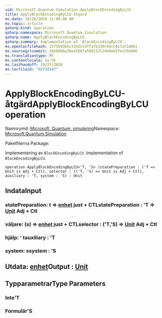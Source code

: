 ```yaml
---
uid: Microsoft.Quantum.Simulation.ApplyBlockEncodingByLCU
title: ApplyBlockEncodingByLCU-åtgärd
ms.date: 10/26/2020 12:00:00 AM
ms.topic: article
qsharp.kind: operation
qsharp.namespace: Microsoft.Quantum.Simulation
qsharp.name: ApplyBlockEncodingByLCU
qsharp.summary: Implementation of `BlockEncodingByLCU`.
ms.openlocfilehash: 1575b93b6c3242e1dffafb330c44cc017a72a8b1
ms.sourcegitcommit: 29e0d88a30e4166fa580132124b0eb57e1f0e986
ms.translationtype: MT
ms.contentlocale: sv-SE
ms.lasthandoff: 10/27/2020
ms.locfileid: "92732147"
---
```

# <a name="applyblockencodingbylcu-operation"></a><span data-ttu-id="b4a25-102">ApplyBlockEncodingByLCU-åtgärd</span><span class="sxs-lookup"><span data-stu-id="b4a25-102">ApplyBlockEncodingByLCU operation</span></span>

<span data-ttu-id="b4a25-103">Namnrymd: [Microsoft. Quantum. simulering](xref:Microsoft.Quantum.Simulation)</span><span class="sxs-lookup"><span data-stu-id="b4a25-103">Namespace: [Microsoft.Quantum.Simulation](xref:Microsoft.Quantum.Simulation)</span></span>

<span data-ttu-id="b4a25-104">Paketfilerna [](https://nuget.org/packages/)</span><span class="sxs-lookup"><span data-stu-id="b4a25-104">Package: [](https://nuget.org/packages/)</span></span>


<span data-ttu-id="b4a25-105">Implementering av `BlockEncodingByLCU` .</span><span class="sxs-lookup"><span data-stu-id="b4a25-105">Implementation of `BlockEncodingByLCU`.</span></span>

```qsharp
operation ApplyBlockEncodingByLCU<'T, 'S> (statePreparation : ('T => Unit is Adj + Ctl), selector : (('T, 'S) => Unit is Adj + Ctl), auxiliary : 'T, system : 'S) : Unit
```


## <a name="input"></a><span data-ttu-id="b4a25-106">Indata</span><span class="sxs-lookup"><span data-stu-id="b4a25-106">Input</span></span>

### <a name="statepreparation--t--unit-adj--ctl"></a><span data-ttu-id="b4a25-107">statePreparation: t => [enhet](xref:microsoft.quantum.lang-ref.unit) just + CTL</span><span class="sxs-lookup"><span data-stu-id="b4a25-107">statePreparation : 'T => [Unit](xref:microsoft.quantum.lang-ref.unit) Adj + Ctl</span></span>




### <a name="selector--ts--unit-adj--ctl"></a><span data-ttu-id="b4a25-108">väljare: (s) => [enhet](xref:microsoft.quantum.lang-ref.unit) just + CTL</span><span class="sxs-lookup"><span data-stu-id="b4a25-108">selector : ('T,'S) => [Unit](xref:microsoft.quantum.lang-ref.unit) Adj + Ctl</span></span>




### <a name="auxiliary--t"></a><span data-ttu-id="b4a25-109">hjälp: ' t</span><span class="sxs-lookup"><span data-stu-id="b4a25-109">auxiliary : 'T</span></span>




### <a name="system--s"></a><span data-ttu-id="b4a25-110">system: s</span><span class="sxs-lookup"><span data-stu-id="b4a25-110">system : 'S</span></span>





## <a name="output--unit"></a><span data-ttu-id="b4a25-111">Utdata: [enhet](xref:microsoft.quantum.lang-ref.unit)</span><span class="sxs-lookup"><span data-stu-id="b4a25-111">Output : [Unit](xref:microsoft.quantum.lang-ref.unit)</span></span>



## <a name="type-parameters"></a><span data-ttu-id="b4a25-112">Typparametrar</span><span class="sxs-lookup"><span data-stu-id="b4a25-112">Type Parameters</span></span>

### <a name="t"></a><span data-ttu-id="b4a25-113">Inte</span><span class="sxs-lookup"><span data-stu-id="b4a25-113">'T</span></span>


### <a name="s"></a><span data-ttu-id="b4a25-114">Formulär</span><span class="sxs-lookup"><span data-stu-id="b4a25-114">'S</span></span>

